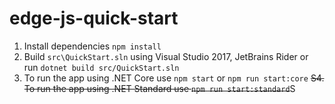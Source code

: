 # edge-js-quick-start

1. Install dependencies `npm install`
2. Build `src\QuickStart.sln` using Visual Studio 2017, JetBrains Rider or run `dotnet build src/QuickStart.sln`
3. To run the app using .NET Core use `npm start` or `npm run start:core`
~~S4. To run the app using .NET Standard use `npm run start:standard`~~S

